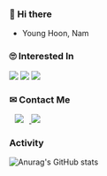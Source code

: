 ### 👋 Hi there 

<!--
**Nam-Younghoon/Nam-Younghoon** is a ✨ _special_ ✨ repository because its `README.md` (this file) appears on your GitHub profile.

Here are some ideas to get you started:

- 🔭 I’m currently working on ...
- 🌱 I’m currently learning ...
- 👯 I’m looking to collaborate on ...
- 🤔 I’m looking for help with ...
- 💬 Ask me about ...
- 📫 How to reach me: ...
- 😄 Pronouns: ...
- ⚡ Fun fact: ...
-->

  <ul>
  <li> Young Hoon, Nam </li>
  </ul>
  
  ### 🙄 Interested In
  <img src="https://img.shields.io/badge/-Android-3DDC84?logo=Android&logoColor=white"/>
  <img src="https://img.shields.io/badge/flutter-02569B?logo=flutter&logoColor=skyblue"/>
  <img src="https://img.shields.io/badge/python-blue?logo=python&logoColor=white"/>
  
  
  ### ✉ Contact Me
  
  <a href="https://www.instagram.com/n.y.hoon/" >
  <img src="http://img.shields.io/badge/-Instagram-black?style=flat&logo=Instagram&link=https://instagram.com/alpox.dev/" style="height : auto; margin-left : 10px; margin-right : 10px;"/>
  </a>
  
  <a href="mailto:huny3410@gmail.com" target="_blank">
  <img src="https://img.shields.io/badge/Gmail-d14836?style=flat-square&logo=Gmail&logoColor=white"/>
  </a>
  

  ### Activity
  ![Anurag's GitHub stats](https://github-readme-stats.vercel.app/api?username=Nam-Younghoon&count_private=true&show_icons=true&theme=radical)
